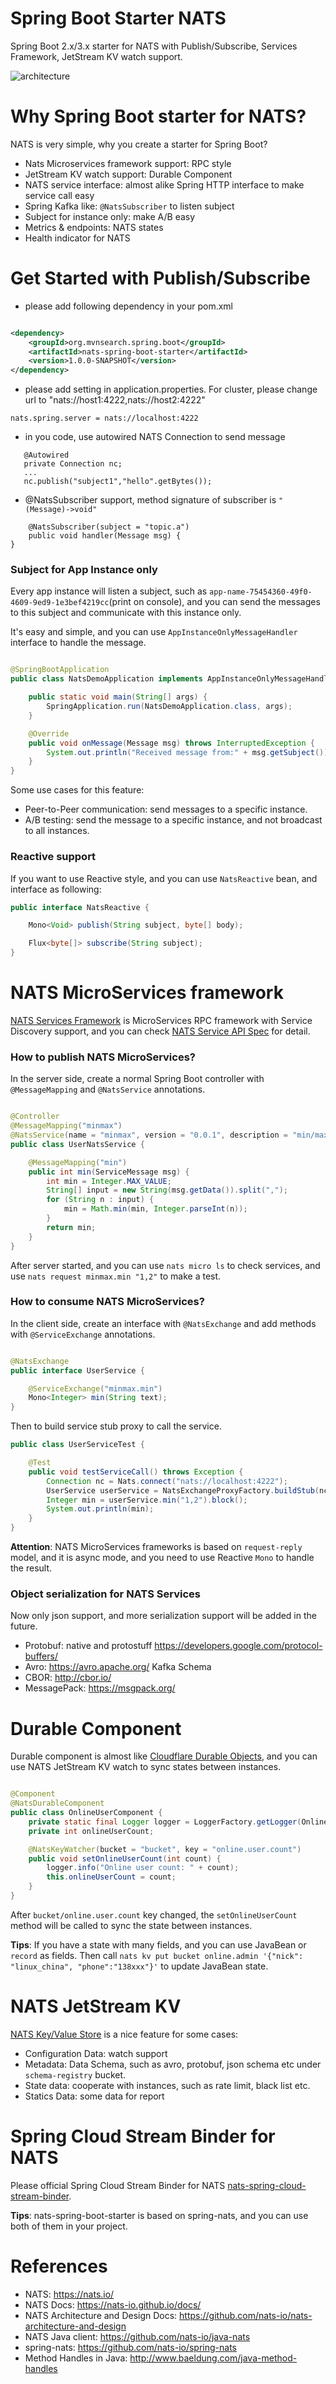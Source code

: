 Spring Boot Starter NATS
===========================
Spring Boot 2.x/3.x starter for NATS with Publish/Subscribe, Services Framework, JetStream KV watch support.

![architecture](architecture.png)

# Why Spring Boot starter for NATS?

NATS is very simple, why you create a starter for Spring Boot?

* Nats Microservices framework support: RPC style
* JetStream KV watch support: Durable Component
* NATS service interface: almost alike Spring HTTP interface to make service call easy
* Spring Kafka like: `@NatsSubscriber` to listen subject
* Subject for instance only: make A/B easy
* Metrics & endpoints: NATS states
* Health indicator for NATS

# Get Started with Publish/Subscribe

* please add following dependency in your pom.xml

```xml

<dependency>
    <groupId>org.mvnsearch.spring.boot</groupId>
    <artifactId>nats-spring-boot-starter</artifactId>
    <version>1.0.0-SNAPSHOT</version>
</dependency>
```

* please add setting in application.properties. For cluster, please change url to "nats://host1:4222,nats://host2:4222"

```
nats.spring.server = nats://localhost:4222
```

* in you code, use autowired NATS Connection to send message

```
   @Autowired
   private Connection nc;
   ...
   nc.publish("subject1","hello".getBytes());
```

* @NatsSubscriber support, method signature of subscriber is `"(Message)->void"`

```
    @NatsSubscriber(subject = "topic.a")
    public void handler(Message msg) {
}
```

### Subject for App Instance only

Every app instance will listen a subject, such as `app-name-75454360-49f0-4609-9ed9-1e3bef4219cc`(print on console),
and you can send the messages to this subject and communicate with this instance only.

It's easy and simple, and you can use `AppInstanceOnlyMessageHandler` interface to handle the message.

```java

@SpringBootApplication
public class NatsDemoApplication implements AppInstanceOnlyMessageHandler {

    public static void main(String[] args) {
        SpringApplication.run(NatsDemoApplication.class, args);
    }

    @Override
    public void onMessage(Message msg) throws InterruptedException {
        System.out.println("Received message from:" + msg.getSubject());
    }
}
```

Some use cases for this feature:

* Peer-to-Peer communication: send messages to a specific instance.
* A/B testing: send the message to a specific instance, and not broadcast to all instances.

### Reactive support

If you want to use Reactive style, and you can use `NatsReactive` bean, and interface as following:

```java
public interface NatsReactive {

    Mono<Void> publish(String subject, byte[] body);

    Flux<byte[]> subscribe(String subject);
}
```

# NATS MicroServices framework

[NATS Services Framework](https://natsbyexample.com/examples/services/intro/java) is MicroServices RPC framework with Service Discovery support,
and you can check [NATS Service API Spec](https://github.com/nats-io/nats-architecture-and-design/blob/main/adr/ADR-32.md) for detail.

### How to publish NATS MicroServices?

In the server side, create a normal Spring Boot controller with `@MessageMapping` and `@NatsService` annotations.

```java

@Controller
@MessageMapping("minmax")
@NatsService(name = "minmax", version = "0.0.1", description = "min/max number service")
public class UserNatsService {

    @MessageMapping("min")
    public int min(ServiceMessage msg) {
        int min = Integer.MAX_VALUE;
        String[] input = new String(msg.getData()).split(",");
        for (String n : input) {
            min = Math.min(min, Integer.parseInt(n));
        }
        return min;
    }
}
```

After server started, and you can use `nats micro ls` to check services, and use `nats request minmax.min "1,2"` to make a test.

### How to consume NATS MicroServices?

In the client side, create an interface with `@NatsExchange` and add methods with `@ServiceExchange` annotations.

```java

@NatsExchange
public interface UserService {

    @ServiceExchange("minmax.min")
    Mono<Integer> min(String text);
}
```

Then to build service stub proxy to call the service.

```java
public class UserServiceTest {

    @Test
    public void testServiceCall() throws Exception {
        Connection nc = Nats.connect("nats://localhost:4222");
        UserService userService = NatsExchangeProxyFactory.buildStub(nc, UserService.class);
        Integer min = userService.min("1,2").block();
        System.out.println(min);
    }
}
```

**Attention**: NATS MicroServices frameworks is based on `request-reply` model, and it is async mode, and you need to use Reactive `Mono` to handle the result.

### Object serialization for NATS Services

Now only json support, and more serialization support will be added in the future.

* Protobuf: native and protostuff https://developers.google.com/protocol-buffers/
* Avro: https://avro.apache.org/ Kafka Schema
* CBOR: http://cbor.io/
* MessagePack: https://msgpack.org/

# Durable Component

Durable component is almost like [Cloudflare Durable Objects](https://developers.cloudflare.com/durable-objects/),
and you can use NATS JetStream KV watch to sync states between instances.

```java

@Component
@NatsDurableComponent
public class OnlineUserComponent {
    private static final Logger logger = LoggerFactory.getLogger(OnlineUserComponent.class);
    private int onlineUserCount;

    @NatsKeyWatcher(bucket = "bucket", key = "online.user.count")
    public void setOnlineUserCount(int count) {
        logger.info("Online user count: " + count);
        this.onlineUserCount = count;
    }
}
```

After `bucket/online.user.count` key changed, the `setOnlineUserCount` method will be called to sync the state between instances.

**Tips**: If you have a state with many fields, and you can use JavaBean or `record` as fields.
Then call `nats kv put bucket online.admin '{"nick": "linux_china", "phone":"138xxx"}'` to update JavaBean state.

# NATS JetStream KV

[NATS Key/Value Store](https://docs.nats.io/nats-concepts/jetstream/key-value-store) is a nice feature for some cases:

* Configuration Data: watch support
* Metadata: Data Schema, such as avro, protobuf, json schema etc under `schema-registry` bucket.
* State data: cooperate with instances, such as rate limit, black list etc.
* Statics Data: some data for report

# Spring Cloud Stream Binder for NATS

Please official Spring Cloud Stream Binder for NATS [nats-spring-cloud-stream-binder](https://github.com/nats-io/spring-nats).

**Tips**: nats-spring-boot-starter is based on spring-nats, and you can use both of them in your project.

# References

* NATS:  https://nats.io/
* NATS Docs: https://nats-io.github.io/docs/
* NATS Architecture and Design Docs: https://github.com/nats-io/nats-architecture-and-design
* NATS Java client: https://github.com/nats-io/java-nats
* spring-nats: https://github.com/nats-io/spring-nats
* Method Handles in Java: http://www.baeldung.com/java-method-handles
